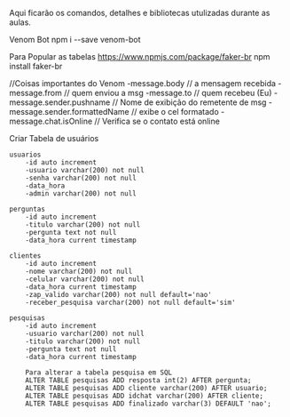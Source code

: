 Aqui ficarão os comandos, detalhes e bibliotecas utulizadas durante as aulas.


Venom Bot
npm i --save venom-bot

Para Popular as tabelas
https://www.npmjs.com/package/faker-br
npm install faker-br

//Coisas importantes do Venom
-message.body // a mensagem recebida
-message.from // quem enviou a msg
-message.to // quem recebeu (Eu)
-message.sender.pushname // Nome de exibição do remetente de msg
-message.sender.formattedName // exibe o cel formatado
-message.chat.isOnline // Verifica se o contato está online

Criar Tabela de usuários

    usuarios
        -id auto increment
        -usuario varchar(200) not null
        -senha varchar(200) not null
        -data_hora
        -admin varchar(200) not null

    perguntas
        -id auto increment
        -titulo varchar(200) not null
        -pergunta text not null
        -data_hora current timestamp

    clientes
        -id auto increment
        -nome varchar(200) not null
        -celular varchar(200) not null
        -data_hora current timestamp
        -zap_valido varchar(200) not null default='nao'
        -receber_pesquisa varchar(200) not null default='sim'

    pesquisas
        -id auto increment
        -usuario varchar(200) not null
        -titulo varchar(200) not null
        -pergunta text not null
        -data_hora current timestamp

        Para alterar a tabela pesquisa em SQL
        ALTER TABLE pesquisas ADD resposta int(2) AFTER pergunta;
        ALTER TABLE pesquisas ADD cliente varchar(200) AFTER usuario;
        ALTER TABLE pesquisas ADD idchat varchar(200) AFTER cliente;
        ALTER TABLE pesquisas ADD finalizado varchar(3) DEFAULT 'nao';